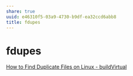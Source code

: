 ```yaml
---
share: true
uuid: e46310f5-03a9-4730-b9df-ea32ccd6abb8
title: fdupes
---
```

# fdupes
[How to Find Duplicate Files on Linux - buildVirtual](https://buildvirtual.net/how-to-find-duplicate-files-on-linux/)